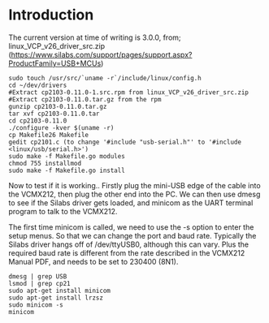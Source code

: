 # Introduction #

The current version at time of writing is 3.0.0, from; linux\_VCP\_v26\_driver\_src.zip (https://www.silabs.com/support/pages/support.aspx?ProductFamily=USB+MCUs)

```
sudo touch /usr/src/`uname -r`/include/linux/config.h
cd ~/dev/drivers
#Extract cp2103-0.11.0-1.src.rpm from linux_VCP_v26_driver_src.zip
#Extract cp2103-0.11.0.tar.gz from the rpm
gunzip cp2103-0.11.0.tar.gz
tar xvf cp2103-0.11.0.tar
cd cp2103-0.11.0
./configure -kver $(uname -r)
cp Makefile26 Makefile
gedit cp2101.c (to change '#include "usb-serial.h"' to '#include <linux/usb/serial.h>')
sudo make -f Makefile.go modules
chmod 755 installmod
sudo make -f Makefile.go install
```

Now to test if it is working.. Firstly plug the mini-USB edge of the cable into the VCMX212, then plug the other end into the PC. We can then use dmesg to see if the Silabs driver gets loaded, and minicom as the UART terminal program to talk to the VCMX212.

The first time minicom is called, we need to use the -s option to enter the setup menus. So that we can change the port and baud rate. Typically the Silabs driver hangs off of /dev/ttyUSB0, although this can vary. Plus the required baud rate is different from the rate described in the VCMX212 Manual PDF, and needs to be set to 230400 (8N1).
```
dmesg | grep USB
lsmod | grep cp21
sudo apt-get install minicom
sudo apt-get install lrzsz
sudo minicom -s
minicom
```